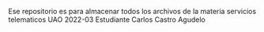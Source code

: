 Ese repositorio es para almacenar todos los archivos de la materia servicios telematicos 
UAO 2022-03
Estudiante Carlos Castro Agudelo
